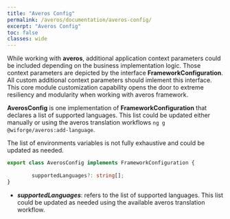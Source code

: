 ```yaml
---
title: "Averos Config"
permalink: /averos/documentation/averos-config/
excerpt: "Averos Config"
toc: false
classes: wide
---
```


While working with **averos**, additional application context parameters could be included depending on the business implementation logic. Those context parameters are depicted by the interface **FrameworkConfiguration**. All custom additional context parameters should imlement this interface.<br/>
This core module customization capability opens the door to extreme resiliency and modularity when working with averos framework. <br/>

**AverosConfig** is one implementation of **FrameworkConfiguration** that declares a list of supported languages. This list could be updated either manually or using the averos translation workflows `ng g @wiforge/averos:add-language`. <br/>


The list of environments variables is not fully exhaustive and could be updated as needed. 

```typescript
export class AverosConfig implements FrameworkConfiguration {
                  
        supportedLanguages?: string[];
}
```

-   _**supportedLanguages**_: refers to the list of supported languages. This list could be updated as needed using the available averos translation workflow.

